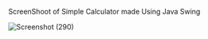 ScreenShoot of Simple Calculator made Using Java Swing

![Screenshot (290)](https://github.com/SubediBinod/JavaSwingSimpleCalculator/assets/105643264/8397f179-5861-4200-99fd-2abf5ac6961e)
